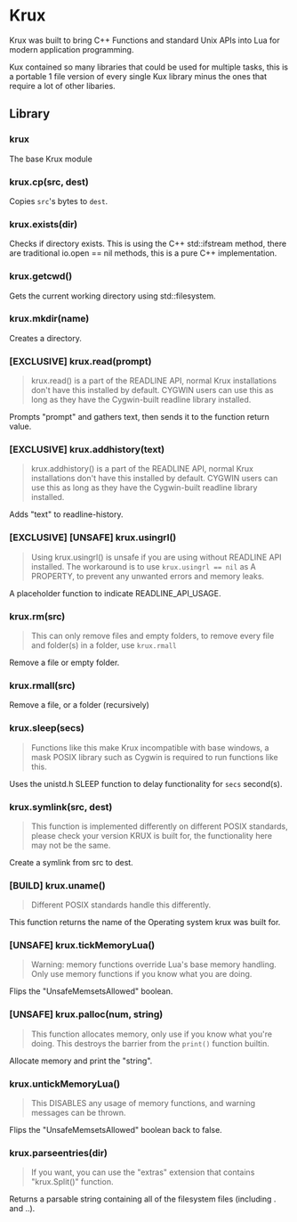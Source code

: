 <!--
 Copyright 2022 Kai D. Gonzalez
 
 Licensed under the Apache License, Version 2.0 (the "License");
 you may not use this file except in compliance with the License.
 You may obtain a copy of the License at
 
     http://www.apache.org/licenses/LICENSE-2.0
 
 Unless required by applicable law or agreed to in writing, software
 distributed under the License is distributed on an "AS IS" BASIS,
 WITHOUT WARRANTIES OR CONDITIONS OF ANY KIND, either express or implied.
 See the License for the specific language governing permissions and
 limitations under the License.
-->

# Krux

Krux was built to bring C++ Functions and standard Unix APIs into Lua for modern application programming.

Kux contained so many libraries that could be used for multiple tasks, this is a portable 1 file version of 
every single Kux library minus the ones that require a lot of other libaries.

## Library

### krux

The base Krux module

### krux.cp(src, dest)

Copies `src`'s bytes to `dest`.

### krux.exists(dir)

Checks if directory exists. This is using the C++ std::ifstream method, there are traditional
io.open == nil methods, this is a pure C++ implementation.

### krux.getcwd()

Gets the current working directory using std::filesystem.

### krux.mkdir(name)

Creates a directory.

### [EXCLUSIVE] krux.read(prompt)

> krux.read() is a part of the READLINE API, normal Krux installations don't have this installed by default.
> CYGWIN users can use this as long as they have the Cygwin-built readline library installed.

Prompts "prompt" and gathers text, then sends it to the function return value.

### [EXCLUSIVE] krux.addhistory(text)

> krux.addhistory() is a part of the READLINE API, normal Krux installations don't have this installed by default.
> CYGWIN users can use this as long as they have the Cygwin-built readline library installed.

Adds "text" to readline-history.

### [EXCLUSIVE] [UNSAFE] krux.usingrl() 

> Using krux.usingrl() is unsafe if you are using without READLINE API installed.
> The workaround is to use `krux.usingrl == nil` as A PROPERTY, to prevent any unwanted errors and memory leaks.

A placeholder function to indicate READLINE_API_USAGE.

### krux.rm(src)

> This can only remove files and empty folders, to remove every file and folder(s) in a folder,
> use `krux.rmall`

Remove a file or empty folder.

### krux.rmall(src)

Remove a file, or a folder (recursively)

### krux.sleep(secs)

> Functions like this make Krux incompatible with base windows, a mask POSIX library such as
> Cygwin is required to run functions like this.

Uses the unistd.h SLEEP function to delay functionality for `secs` second(s).

### krux.symlink(src, dest)

> This function is implemented differently on different POSIX standards, please check your version KRUX
> is built for, the functionality here may not be the same.

Create a symlink from src to dest.

### [BUILD] krux.uname()

> Different POSIX standards handle this differently.

This function returns the name of the Operating system krux was built for.

### [UNSAFE] krux.tickMemoryLua()

> Warning: memory functions override Lua's base memory handling.
> Only use memory functions if you know what you are doing.

Flips the "UnsafeMemsetsAllowed" boolean.

### [UNSAFE] krux.palloc(num, string)

> This function allocates memory, only use if you know what you're doing.
> This destroys the barrier from the `print()` function builtin.

Allocate memory and print the "string".

### krux.untickMemoryLua()

> This DISABLES any usage of memory functions, and warning messages can be thrown.

Flips the "UnsafeMemsetsAllowed" boolean back to false.

### krux.parseentries(dir)

> If you want, you can use the "extras" extension that contains "krux.Split()" function.

Returns a parsable string containing all of the filesystem files (including . and ..).
